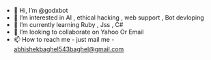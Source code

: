 - 👋 Hi, I’m @godxbot
- 👀 I’m interested in AI , ethical hacking , web support , Bot devloping 
- 🌱 I’m currently learning Ruby , Jss , C#
- 💞️ I’m looking to collaborate on Yahoo Or Email
- 📫 How to reach me - just mail me - abhishekbaghel543baghel@gmail.com

<!---
godxbot/godxbot is a ✨ special ✨ repository because its `README.md` (this file) appears on your GitHub profile.
You can click the Preview link to take a look at your changes.
--->

